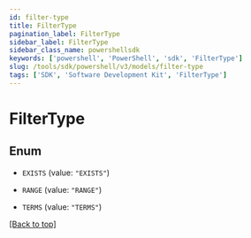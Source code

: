 ```yaml
---
id: filter-type
title: FilterType
pagination_label: FilterType
sidebar_label: FilterType
sidebar_class_name: powershellsdk
keywords: ['powershell', 'PowerShell', 'sdk', 'FilterType'] 
slug: /tools/sdk/powershell/v3/models/filter-type
tags: ['SDK', 'Software Development Kit', 'FilterType']
---
```



# FilterType

## Enum


* `EXISTS` (value: `"EXISTS"`)

* `RANGE` (value: `"RANGE"`)

* `TERMS` (value: `"TERMS"`)


[[Back to top]](#) 

